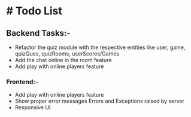 # # Todo List

## Backend Tasks:-

- Refactor the quiz module with the respective entities like user, game, quizQues, quizRooms, userScores/Games
- Add the chat online in the room feature
- Add play with online players feature

### Frontend:-

- Add play with online players feature
- Show proper error messages Errors and Exceptions raised by server
- Responsive UI